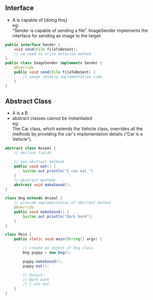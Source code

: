 ## Interface
- A is capable of [doing this]  
eg:  
“Sender is capable of sending a file”. ImageSender implements the interface for sending an image to the target.
```java
public interface Sender {
    void send(File fileToBeSent);  
    // no need to write detailed method
}
public class ImageSender implements Sender {
    @Override
    public void send(File fileToBeSent) {
        // image sending implementation code.
    }
}
```

## Abstract Class
- A is a B  
- abstract classes cannot be instantiated  
eg:  
The Car class, which extends the Vehicle class, overrides all the methods by providing the car's implementation details (“Car is a Vehicle”).
```java
abstract class Animal {
    // declare fields

    // non-abstract methods
    public void eat() {
        System.out.println("I can eat.")
    }
    // abstract methods
    abstract void makeSound();
}
```
```java
class Dog extends Animal {
    // provide implementation of abstract method
    @Override
    public void makeSound() {
        System.out.println("Bark bark");
    }
}
```
```java
class Main {
    public static void main(String[] args) {

        // create an object of Dog class
        Dog puppy = new Dog();

        puppy.makeSound();
        puppy.eat();

        // Output:   
        // Bark bark
        // I can eat.
    }
}
```